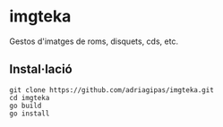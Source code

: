 # imgteka
Gestos d'imatges de roms, disquets, cds, etc.

## Instal·lació
```
git clone https://github.com/adriagipas/imgteka.git
cd imgteka
go build
go install
```
